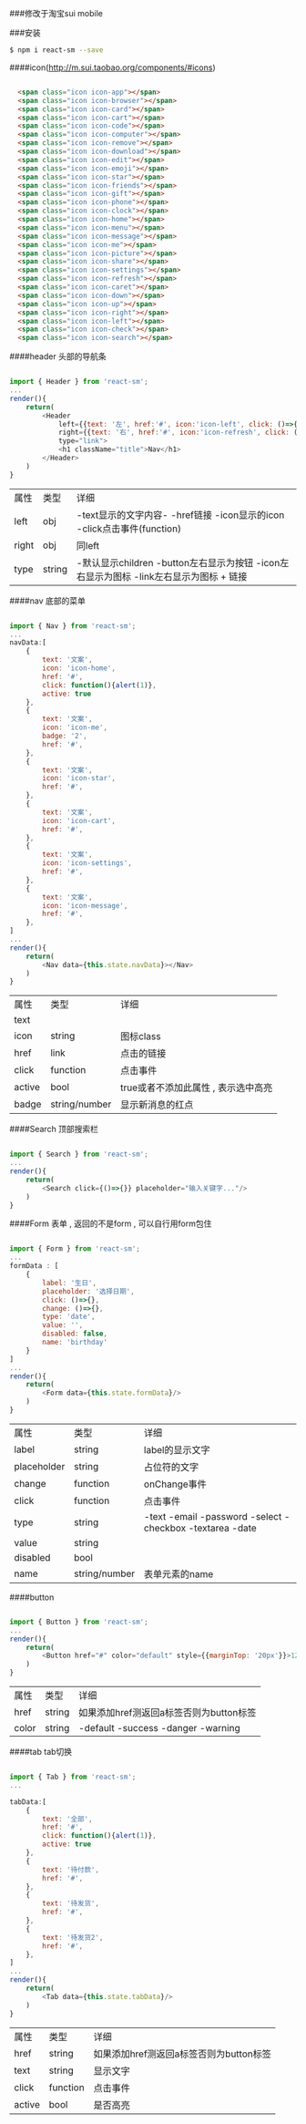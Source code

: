 ###修改于淘宝sui mobile

###安装
```sh
$ npm i react-sm --save
```

####icon(http://m.sui.taobao.org/components/#icons)
```html

  <span class="icon icon-app"></span>
  <span class="icon icon-browser"></span>
  <span class="icon icon-card"></span>
  <span class="icon icon-cart"></span>
  <span class="icon icon-code"></span>
  <span class="icon icon-computer"></span>
  <span class="icon icon-remove"></span>
  <span class="icon icon-download"></span>
  <span class="icon icon-edit"></span>
  <span class="icon icon-emoji"></span>
  <span class="icon icon-star"></span>
  <span class="icon icon-friends"></span>
  <span class="icon icon-gift"></span>
  <span class="icon icon-phone"></span>
  <span class="icon icon-clock"></span>
  <span class="icon icon-home"></span>
  <span class="icon icon-menu"></span>
  <span class="icon icon-message"></span>
  <span class="icon icon-me"></span>
  <span class="icon icon-picture"></span>
  <span class="icon icon-share"></span>
  <span class="icon icon-settings"></span>
  <span class="icon icon-refresh"></span>
  <span class="icon icon-caret"></span>
  <span class="icon icon-down"></span>
  <span class="icon icon-up"></span>
  <span class="icon icon-right"></span>
  <span class="icon icon-left"></span>
  <span class="icon icon-check"></span>
  <span class="icon icon-search"></span>
```

####header
头部的导航条
```js

import { Header } from 'react-sm';
...
render(){
    return(
        <Header
            left={{text: '左', href:'#', icon:'icon-left', click: ()=>{}}}
            right={{text: '右', href:'#', icon:'icon-refresh', click: ()=>{}}}
            type="link">
            <h1 className="title">Nav</h1>
        </Header>
    )
}

```
<table>
    <tr>
        <td>属性</td>
        <td>类型</td>
        <td>详细</td>
    </tr>
    <tr>
        <td>left</td>
        <td>obj</td>
        <td>
            -text显示的文字内容-
            -href链接
            -icon显示的icon
            -click点击事件(function)
        </td>
    </tr>
    <tr>
        <td>right</td>
        <td>obj</td>
        <td>同left</td>
    </tr>
    <tr>
        <td>type</td>
        <td>string</td>
        <td>
            -默认显示children
            -button左右显示为按钮
            -icon左右显示为图标
            -link左右显示为图标 + 链接
        </td>
    </tr>
</table>

####nav
底部的菜单

```js

import { Nav } from 'react-sm';
...
navData:[
    {
        text: '文案',
        icon: 'icon-home',
        href: '#',
        click: function(){alert(1)},
        active: true
    },
    {
        text: '文案',
        icon: 'icon-me',
        badge: '2',
        href: '#',
    },
    {
        text: '文案',
        icon: 'icon-star',
        href: '#',
    },
    {
        text: '文案',
        icon: 'icon-cart',
        href: '#',
    },
    {
        text: '文案',
        icon: 'icon-settings',
        href: '#',
    },
    {
        text: '文案',
        icon: 'icon-message',
        href: '#',
    },
]
...
render(){
    return(
        <Nav data={this.state.navData}></Nav>
    )
}

```
<table>
    <tr>
        <td>属性</td>
        <td>类型</td>
        <td>详细</td>
    </tr>
    <tr>
        <td>text</td>
        <td></td>
        <td>
        </td>
    </tr>
    <tr>
        <td>icon</td>
        <td>string</td>
        <td>
        图标class
        </td>
    </tr>
    <tr>
        <td>href</td>
        <td>link</td>
        <td>
        点击的链接
        </td>
    </tr>
    <tr>
        <td>click</td>
        <td>function</td>
        <td>
        点击事件
        </td>
    </tr>
    <tr>
        <td>active</td>
        <td>bool</td>
        <td>
        true或者不添加此属性 , 表示选中高亮
        </td>
    </tr>
    <tr>
        <td>badge</td>
        <td>string/number</td>
        <td>
        显示新消息的红点
        </td>
    </tr>
</table>

####Search
顶部搜索栏

```js

import { Search } from 'react-sm';
...
render(){
    return(
        <Search click={()=>{}} placeholder="输入关键字..."/>
    )
}

```
####Form
表单 , 返回的不是form , 可以自行用form包住

```js

import { Form } from 'react-sm';
...
formData : [
    {
        label: '生日',
        placeholder: '选择日期',
        click: ()=>{},
        change: ()=>{},
        type: 'date',
        value: '',
        disabled: false,
        name: 'birthday'
    }
]
...
render(){
    return(
        <Form data={this.state.formData}/>
    )
}

```
<table>
    <tr>
        <td>属性</td>
        <td>类型</td>
        <td>详细</td>
    </tr>
    <tr>
        <td>label</td>
        <td>string</td>
        <td>
        label的显示文字
        </td>
    </tr>
    <tr>
        <td>placeholder</td>
        <td>string</td>
        <td>
        占位符的文字
        </td>
    </tr>
    <tr>
        <td>change</td>
        <td>function</td>
        <td>
        onChange事件
        </td>
    </tr>
    <tr>
        <td>click</td>
        <td>function</td>
        <td>
        点击事件
        </td>
    </tr>
    <tr>
        <td>type</td>
        <td>string</td>
        <td>
        -text
        -email
        -password
        -select
        -checkbox
        -textarea
        -date
        </td>
    </tr>
    <tr>
        <td>value</td>
        <td>string</td>
        <td></td>
    </tr>
    <tr>
        <td>disabled</td>
        <td>bool</td>
        <td></td>
    </tr>
    <tr>
        <td>name</td>
        <td>string/number</td>
        <td>
        表单元素的name
        </td>
    </tr>
</table>


####button

```js

import { Button } from 'react-sm';
...
render(){
    return(
        <Button href="#" color="default" style={{marginTop: '20px'}}>123</Button>
    )
}

```

<table>
    <tr>
        <td>属性</td>
        <td>类型</td>
        <td>详细</td>
    </tr>
    <tr>
        <td>href</td>
        <td>string</td>
        <td>
        如果添加href测返回a标签否则为button标签
        </td>
    </tr>
    <tr>
        <td>color</td>
        <td>string</td>
        <td>
        -default
        -success
        -danger
        -warning
        </td>
    </tr>
</table>

####tab
tab切换

```js

import { Tab } from 'react-sm';
...

tabData:[
    {
        text: '全部',
        href: '#',
        click: function(){alert(1)},
        active: true
    },
    {
        text: '待付款',
        href: '#',
    },
    {
        text: '待发货',
        href: '#',
    },
    {
        text: '待发货2',
        href: '#',
    },
]
...
render(){
    return(
        <Tab data={this.state.tabData}/>
    )
}

```

<table>
    <tr>
        <td>属性</td>
        <td>类型</td>
        <td>详细</td>
    </tr>
    <tr>
        <td>href</td>
        <td>string</td>
        <td>
        如果添加href测返回a标签否则为button标签
        </td>
    </tr>
    <tr>
        <td>text</td>
        <td>string</td>
        <td>
        显示文字
        </td>
    </tr>
    <tr>
        <td>click</td>
        <td>function</td>
        <td>
        点击事件
        </td>
    </tr>
    <tr>
        <td>active</td>
        <td>bool</td>
        <td>
        是否高亮
        </td>
    </tr>
</table>